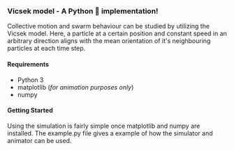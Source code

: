 ### Vicsek model - A Python :snake: implementation!

Collective motion and swarm behaviour can be studied by utilizing the Vicsek model. Here, a particle at a certain position and constant speed in
an arbitrary direction aligns with the mean orientation of it's neighbouring particles at each time step.

#### Requirements
- Python 3
- matplotlib (*for animation purposes only*)
- numpy

#### Getting Started
Using the simulation is fairly simple once matplotlib and numpy are installed. The example.py file gives a example of how the simulator and animator can be used.
